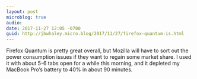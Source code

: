 ```yaml
---
layout: post
microblog: true
audio: 
date: 2017-11-27 12:05 -0700
guid: http://jbwhaley.micro.blog/2017/11/27/firefox-quantum-is.html
---
```

Firefox Quantum is pretty great overall, but Mozilla will have to sort out the power consumption issues if they want to regain some market share. I used it with about 5-6 tabs open for a while this morning, and it depleted my MacBook Pro’s battery to 40% in about 90 minutes.
